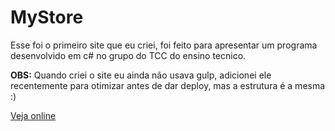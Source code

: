 # MyStore

Esse foi o primeiro site que eu criei, foi feito para apresentar um programa desenvolvido em c# no grupo do TCC do ensino tecnico.

**OBS:** Quando criei o site eu ainda não usava gulp, adicionei ele recentemente para otimizar antes de dar deploy, mas a estrutura é a mesma :)

[Veja online](https://site-tcc-knplbuyhwl.now.sh/Index)
